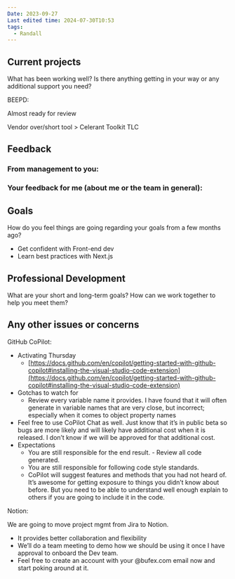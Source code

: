 ```yaml
---
Date: 2023-09-27
Last edited time: 2024-07-30T10:53
tags:
  - Randall
---
```

## Current projects

What has been working well? Is there anything getting in your way or any additional support you need?

BEEPD:

Almost ready for review

  

Vendor over/short tool > Celerant Toolkit TLC

  

## Feedback

### From management to you:

### Your feedback for me (about me or the team in general):

  

## Goals

How do you feel things are going regarding your goals from a few months ago?

- Get confident with Front-end dev
- Learn best practices with Next.js

  

## Professional Development

What are your short and long-term goals? How can we work together to help you meet them?

  

## Any other issues or concerns

GitHub CoPilot:

- Activating Thursday
    - [https://docs.github.com/en/copilot/getting-started-with-github-copilot#installing-the-visual-studio-code-extension](https://docs.github.com/en/copilot/getting-started-with-github-copilot#installing-the-visual-studio-code-extension)
- Gotchas to watch for
    - Review every variable name it provides. I have found that it will often generate in variable names that are very close, but incorrect; especially when it comes to object property names
- Feel free to use CoPilot Chat as well. Just know that it’s in public beta so bugs are more likely and will likely have additional cost when it is released. I don’t know if we will be approved for that additional cost.
- Expectations
    - You are still responsible for the end result. - Review all code generated.
    - You are still responsible for following code style standards.
    - CoPilot will suggest features and methods that you had not heard of. It’s awesome for getting exposure to things you didn’t know about before. But you need to be able to understand well enough explain to others if you are going to include it in the code.

  

Notion:

We are going to move project mgmt from Jira to Notion.

- It provides better collaboration and flexibility
- We’ll do a team meeting to demo how we should be using it once I have approval to onboard the Dev team.
- Feel free to create an account with your @bufex.com email now and start poking around at it.
